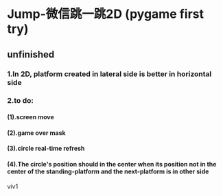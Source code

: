 Jump-微信跳一跳2D (pygame first try)
==================================
unfinished
-----------
### 1.In 2D, platform created in lateral side is better in horizontal side
### 2.to do:
####    (1).screen move
####    (2).game over mask
####    (3).circle real-time refresh
####    (4).The circle's position should in the center when its position not in the center of the standing-platform and the next-platform is in other side

viv1